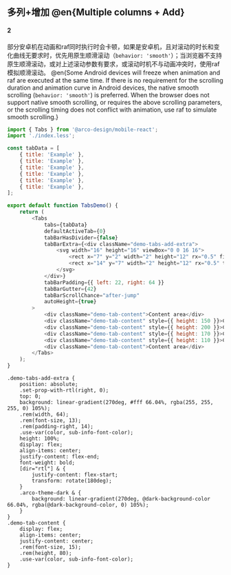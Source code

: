 ## 多列+增加 @en{Multiple columns + Add}

#### 2

部分安卓机在动画和raf同时执行时会卡顿，如果是安卓机，且对滚动的时长和变化曲线无要求时，优先用原生顺滑滚动（`behavior: 'smooth'`）；当浏览器不支持原生顺滑滚动，或对上述滚动参数有要求，或滚动时机不与动画冲突时，使用raf模拟顺滑滚动。
@en{Some Android devices will freeze when animation and raf are executed at the same time. If there is no requirement for the scrolling duration and animation curve in Android devices, the native smooth scrolling (`behavior: 'smooth'`) is preferred. When the browser does not support native smooth scrolling, or requires the above scrolling parameters, or the scrolling timing does not conflict with animation, use raf to simulate smooth scrolling.}

```js
import { Tabs } from '@arco-design/mobile-react';
import './index.less';

const tabData = [
    { title: 'Example' },
    { title: 'Example' },
    { title: 'Example' },
    { title: 'Example' },
    { title: 'Example' },
    { title: 'Example' },
];

export default function TabsDemo() {
    return (
        <Tabs
            tabs={tabData}
            defaultActiveTab={0}
            tabBarHasDivider={false}
            tabBarExtra={<div className="demo-tabs-add-extra">
                <svg width="16" height="16" viewBox="0 0 16 16">
                    <rect x="7" y="2" width="2" height="12" rx="0.5" fill="#86909C"/>
                    <rect x="14" y="7" width="2" height="12" rx="0.5" transform="rotate(90 14 7)" fill="#86909C"/>
                </svg>
            </div>}
            tabBarPadding={{ left: 22, right: 64 }}
            tabBarGutter={42}
            tabBarScrollChance="after-jump"
            autoHeight={true}
        >
            <div className="demo-tab-content">Content area</div>
            <div className="demo-tab-content" style={{ height: 150 }}>Content area</div>
            <div className="demo-tab-content" style={{ height: 200 }}>Content area</div>
            <div className="demo-tab-content" style={{ height: 170 }}>Content area</div>
            <div className="demo-tab-content" style={{ height: 110 }}>Content area</div>
            <div className="demo-tab-content">Content area</div>
        </Tabs>
    );
}
```

```less
.demo-tabs-add-extra {
    position: absolute;
    .set-prop-with-rtl(right, 0);
    top: 0;
    background: linear-gradient(270deg, #fff 66.04%, rgba(255, 255, 255, 0) 105%);
    .rem(width, 64);
    .rem(font-size, 13);
    .rem(padding-right, 14);
    .use-var(color, sub-info-font-color);
    height: 100%;
    display: flex;
    align-items: center;
    justify-content: flex-end;
    font-weight: bold;
    [dir="rtl"] & {
        justify-content: flex-start;
        transform: rotate(180deg);
    }
    .arco-theme-dark & {
        background: linear-gradient(270deg, @dark-background-color 66.04%, rgba(@dark-background-color, 0) 105%);
    }
}
.demo-tab-content {
    display: flex;
    align-items: center;
    justify-content: center;
    .rem(font-size, 15);
    .rem(height, 80);
    .use-var(color, sub-info-font-color);
}
```
